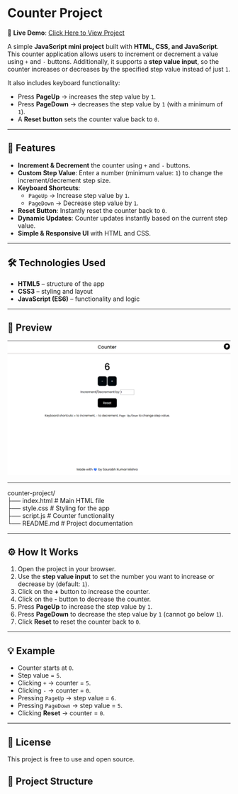 # Counter Project  

🔗 **Live Demo**: [Click Here to View Project](https://counter-jsproject.vercel.app/)

A simple **JavaScript mini project** built with **HTML, CSS, and JavaScript**.  
This counter application allows users to increment or decrement a value using `+` and `-` buttons. Additionally, it supports a **step value input**, so the counter increases or decreases by the specified step value instead of just `1`.  

It also includes keyboard functionality:  
- Press **PageUp** → increases the step value by `1`.  
- Press **PageDown** → decreases the step value by `1` (with a minimum of `1`).  
- A **Reset button** sets the counter value back to `0`.  

---

## 🚀 Features  

- **Increment & Decrement** the counter using `+` and `-` buttons.  
- **Custom Step Value**: Enter a number (minimum value: `1`) to change the increment/decrement step size.  
- **Keyboard Shortcuts**:  
  - `PageUp` → Increase step value by `1`.  
  - `PageDown` → Decrease step value by `1`.  
- **Reset Button**: Instantly reset the counter back to `0`.  
- **Dynamic Updates**: Counter updates instantly based on the current step value.  
- **Simple & Responsive UI** with HTML and CSS.  

---

## 🛠️ Technologies Used  

- **HTML5** – structure of the app  
- **CSS3** – styling and layout  
- **JavaScript (ES6)** – functionality and logic  

---
## 📸 Preview  

[![Counter Project Screenshot](Screenshot.png)](https://counter-jsproject.vercel.app/)


---


counter-project/ <br/>
├── index.html # Main HTML file <br/>
├── style.css # Styling for the app <br/>
├── script.js # Counter functionality <br/>
└── README.md # Project documentation <br/>



---

## ⚙️ How It Works  

1. Open the project in your browser.  
2. Use the **step value input** to set the number you want to increase or decrease by (default: `1`).  
3. Click on the **+** button to increase the counter.  
4. Click on the **-** button to decrease the counter.  
5. Press **PageUp** to increase the step value by `1`.  
6. Press **PageDown** to decrease the step value by `1` (cannot go below `1`).  
7. Click **Reset** to reset the counter back to `0`.  

---

## 💡 Example  

- Counter starts at `0`.  
- Step value = `5`.  
- Clicking `+` → counter = `5`.  
- Clicking `-` → counter = `0`.  
- Pressing `PageUp` → step value = `6`.  
- Pressing `PageDown` → step value = `5`.  
- Clicking **Reset** → counter = `0`.  

---

## 📜 License  

This project is free to use and open source.  

## 📂 Project Structure  

